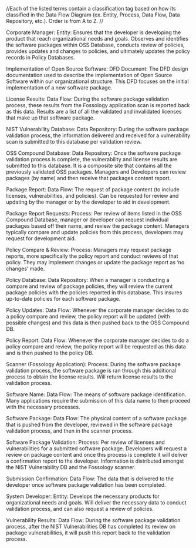 //Each of the listed terms contain a classification tag based on how its classified in the Data Flow Diagram (ex. Entity, Process, Data Flow, Data Repository, etc.). Order is from A to Z. //

Corporate Manager: Entity: Ensures that the developer is developing the product that reach organizational needs and goals. Observes and identifies the software packages within OSS Database, conducts review of policies, provides updates and changes to policies, and ultimately updates the policy records in Policy Databases. 

Implementation of Open Source Software: DFD Document: The DFD design documentation used to describe the implementation of Open Source Software within our organizational structure. This DFD focuses on the initial implementation of a new software package.

License Results: Data Flow: During the software package validation process, these results from the Fossology application scan is reported back as this data. Results are a list of all the validated and invalidated licenses that make up that software package. 

NIST Vulnerability Database: Data Repository: During the software package validation process, the information delivered and received for a vulnerability scan is submitted to this database per validation review. 

OSS Compound Database: Data Repository: Once the software package validation process is complete, the vulnerability and license results are submitted to this database. It is a composite site that contains all the previously validated OSS packages. Managers and Developers can review packages (by name) and then receive that packages content report.  

Package Report: Data Flow: The request of package content (to include licenses, vulnerabilities, and policies). Can be requested for review and updating by the manager or by the developer to aid in development. 

Package Report Requests: Process: Per review of items listed in the OSS Compound Database, manager or developer can request individual packages based off their name, and review the package content. Managers typically compare and update policies from this process, developers may request for development aid.

Policy Compare & Review: Process: Managers may request package reports, more specifically the policy report and conduct reviews of that policy. They may implement changes or update the package report as ‘no changes’ made. 

Policy Database: Data Repository: When a manager is conducting a compare and review of package policies, they will review the current package policies with the policies reported in this database. This insures up-to-date policies for each software package. 

Policy Updates: Data Flow: Whenever the corporate manager decides to do a policy compare and review, the policy report will be updated (with possible changes) and this data is then pushed back to the OSS Compound DB. 

Policy Report: Data Flow: Whenever the corporate manager decides to do a policy compare and review, the policy report will be requested as this data and is then pushed to the policy DB. 

Scanner (Fossology Application): Process: During the software package validation process, the software package is ran through this additional process to obtain the license results. Will return license results to the validation process.

Software Name: Data Flow: The means of software package identification. Many applications require the submission of this data name to then proceed with the necessary processes. 

Software Package: Data Flow: The physical content of a software package that is pushed from the developer, reviewed in the software package validation process, and then in the scanner process. 

Software Package Validation: Process: Per review of licenses and vulnerabilities for a submitted software package. Developers will request a review on package content and once this process is complete it will deliver a confirmation report to the developer. Information is distributed amongst the NIST Vulnerability DB and the Fossology scanner. 

Submission Confirmation: Data Flow: The data that is delivered to the developer once software package validation has been completed. 

System Developer: Entity: Develops the necessary products for organizational needs and goals. Will deliver the necessary data to conduct validation process, and can also request a review of policies.

Vulnerability Results: Data Flow: During the software package validation process, after the NIST Vulnerabilities DB has completed its review on package vulnerabilities, it will push this report back to the validation process. 
